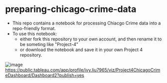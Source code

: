 # preparing-chicago-crime-data
 
- This repo contains a notebook for processing Chiacgo Crime data into a repo-friendly format. 
- To use this notebook: 
    - either fork this repository to your own account, and then rename it to be someting like "Project-4"
    - or download the notebook and save it in your own Project 4 repository.


![image](https://user-images.githubusercontent.com/113086395/225944225-92ef9561-e2f2-4b5c-a449-9cd7038c7ee9.png)
https://public.tableau.com/app/profile/ivy.liu7965/viz/Project4ChicagoCrimeDashboard/Dashboard2?publish=yes
